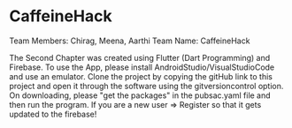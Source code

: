 # CaffeineHack

Team Members: Chirag, Meena, Aarthi
Team Name: CaffeineHack

The Second Chapter was created using Flutter (Dart Programming) and Firebase. To use the App, please install AndroidStudio/VisualStudioCode and use an emulator. 
Clone the project by copying the gitHub link to this project and open it through the software using the gitversioncontrol option. On downloading, please "get the packages" in the pubsac.yaml file and
then run the program. If you are a new user => Register so that it gets updated to the firebase!
